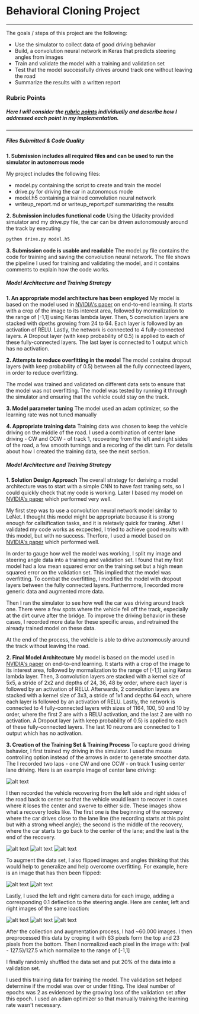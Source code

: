 # **Behavioral Cloning Project** 
---
The goals / steps of this project are the following:
* Use the simulator to collect data of good driving behavior
* Build, a convolution neural network in Keras that predicts steering angles from images
* Train and validate the model with a training and validation set
* Test that the model successfully drives around track one without leaving the road
* Summarize the results with a written report


[//]: # (Image References)

[image2]: ./examples/center.jpg "center lane"
[image3]: ./examples/recover1.jpg "Recovery Image1"
[image4]: ./examples/recover2.jpg "Recovery Image2"
[image5]: ./examples/recover3.jpg "Recovery Image3"
[image6]: ./examples/normal.jpg "Normal Image"
[image7]: ./examples/flipped.jpg "Flipped Image"
[image8]: ./examples/middle.jpg "middle Image"
[image9]: ./examples/left.jpg "left Image"
[image10]: ./examples/right.jpg "right Image"

### Rubric Points
##### Here I will consider the [rubric points](https://review.udacity.com/#!/rubrics/432/view) individually and describe how I addressed each point in my implementation.  

---
##### **Files Submitted & Code Quality**

**1. Submission includes all required files and can be used to run the simulator in autonomous mode**

My project includes the following files:
* model.py containing the script to create and train the model
* drive.py for driving the car in autonomous mode
* model.h5 containing a trained convolution neural network 
* writeup_report.md or writeup_report.pdf summarizing the results

**2. Submission includes functional code**
Using the Udacity provided simulator and my drive.py file, the car can be driven autonomously around the track by executing 
```sh
python drive.py model.h5
```

**3. Submission code is usable and readable**
The model.py file contains the code for training and saving the convolution neural network. The file shows the pipeline I used for training and validating the model, and it contains comments to explain how the code works.

##### Model Architecture and Training Strategy

**1. An appropriate model architecture has been employed**
My model is based on the model used in [NVIDIA's paper](https://images.nvidia.com/content/tegra/automotive/images/2016/solutions/pdf/end-to-end-dl-using-px.pdf) on end-to-end learning. It starts with a crop of the image to its interest area, followed by mormalization to the range of [-1,1] using Keras lambda layer. Then, 5 convolution layers are stacked with dpeths growing from 24 to 64. Each layer is followed by an activation of RELU. Lastly, the network is connected to 4 fully-connected layers. A Dropout layer (with keep probability of 0.5) is applied to each of these fully-connected layers. The last layer is connected to 1 output which has no activation.

**2. Attempts to reduce overfitting in the model**
The model contains dropout layers (with keep probability of 0.5) between all the fully connecteed layers, in order to reduce overfitting.

The model was trained and validated on different data sets to ensure that the model was not overfitting. The model was tested by running it through the simulator and ensuring that the vehicle could stay on the track.

**3. Model parameter tuning**
The model used an adam optimizer, so the learning rate was not tuned manually 

**4. Appropriate training data**
Training data was chosen to keep the vehicle driving on the middle of the road. I used a combination of center lane driving - CW and CCW - of track 1, recovering from the left and right sides of the road, a few smooth turnings and a recoring of the dirt turn.
For details about how I created the training data, see the next section. 

##### Model Architecture and Training Strategy
**1. Solution Design Approach**
The overall strategy for deriving a model architecture was to start with a simple CNN to have fast traning sets, so I could quickly check that my code is working. Later I based my model on [NVIDIA's paper](https://images.nvidia.com/content/tegra/automotive/images/2016/solutions/pdf/end-to-end-dl-using-px.pdf) which performed very well.

My first step was to use a convolution neural network model similar to LeNet. I thought this model might be appropriate because it is strong enough for callsification tasks, and it is reletavly quick for traning. Aftet I validated my code works as excpected, I tried to achieve good results with this model, but with no success. Therfore, I used a model based on [NVIDIA's paper](https://images.nvidia.com/content/tegra/automotive/images/2016/solutions/pdf/end-to-end-dl-using-px.pdf) which performed well.

In order to gauge how well the model was working, I split my image and steering angle data into a training and validation set.
I found that my first model had a low mean squared error on the training set but a high mean squared error on the validation set. This implied that the model was overfitting. 
To combat the overfitting, I modified the model with dropout layers between the fully connected layers. Furthermore, I recorded more generic data and augmented more data.

Then I ran the simulator to see how well the car was driving around track one. There were a few spots where the vehicle fell off the track, especially at the dirt curve after the bridge. To improve the driving behavior in these cases, I recorded more data for these specific areas, and retrained the already trained model on these data.

At the end of the process, the vehicle is able to drive autonomously around the track without leaving the road.

**2. Final Model Architecture**
My model is based on the model used in [NVIDIA's paper](https://images.nvidia.com/content/tegra/automotive/images/2016/solutions/pdf/end-to-end-dl-using-px.pdf) on end-to-end learning. It starts with a crop of the image to its interest area, followed by mormalization to the range of [-1,1] using Keras lambda layer. Then, 3 convolution layers are stacked with a kernel size of 5x5, a stride of 2x2 and depths of 24, 36, 48 by order, where each layer is followed by an activation of RELU. Afterwards, 2 convolution layers are stacked with a kernel size of 3x3, a stride of 1x1 and depths 64 each, where each layer is followed by an activation of RELU. Lastly, the network is connected to 4 fully-connected layers with sizes of 1164, 100, 50 and 10 by order, where the first 2 are with a RELU activation, and the last 2 are with no activation. A Dropout layer (with keep probability of 0.5) is applied to each of these fully-connected layers. The last 10 neurons are connected to 1 output which has no activation.

**3. Creation of the Training Set & Training Process**
To capture good driving behavior, I first trained my driving in the simulator. I used the mouse controlling option instead of the arrows in order to generate smoother data. 
The I recorded two laps - one CW and one CCW - on track 1 using center lane driving. Here is an example image of center lane driving:

![alt text][image2]

I then recorded the vehicle recovering from the left side and right sides of the road back to center so that the vehicle would learn to recover in cases where it loses the center and swerve to either side. These images show what a recovery looks like. The first one is the beginning of the recovery where the car drives close to the lane line (the recording starts at this point but with a strong wheel angle); the second is the middle of the recovery, where the car starts to go back to the center of the lane; and the last is the end of the recovery.

![alt text][image3]
![alt text][image4]
![alt text][image5]

To augment the data set, I also flipped images and angles thinking that this would help to generalize and help overcome overfitting. For example, here is an image that has then been flipped:

![alt text][image6]
![alt text][image7]

Lastly, I used the left and right camera data for each image, adding a corresponding 0.1 deflection to the steering angle. Here are center, left and right images of the same loaction:

![alt text][image8]
![alt text][image9]
![alt text][image10]

After the collection and augmentation process, I had ~60.000 images. I then preprocessed this data by croping it with 63 pixels form the top and 23 pixels from the bottom. Then I normalized each pixel in the image with: (val - 127.5)/127.5 which normalize to the range of [-1,1] 

I finally randomly shuffled the data set and put 20% of the data into a validation set. 

I used this training data for training the model. The validation set helped determine if the model was over or under fitting. The ideal number of epochs was 2 as evidenced by the growing loss of the validation set after this epoch. I used an adam optimizer so that manually training the learning rate wasn't necessary.
